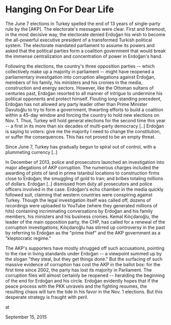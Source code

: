 # Hanging On For Dear Life
The June 7 elections in Turkey spelled the end of 13 years of single-party rule by the [AKP]. The electorate's messages were clear. First and foremost, in the most decisive way, the electorate denied Erdoğan his wish to become the all-powerful executive president of a transformed Turkish political system. The electorate mandated parliament to assume its powers and asked that the political parties form a coalition government that would break the immense centralization and concentration of power in Erdoğan's hand.

Following the elections, the country's three opposition parties -- which collectively make up a majority in parliament -- might have reopened a parliamentary investigation into corruption allegations against Erdoğan, members of his family, his ministers and his cronies in the media, construction and energy sectors. However, like the Ottoman sultans of centuries past, Erdoğan resorted to all manner of intrigue to undermine his political opponents and protect himself. Flouting long-standing precedent, Erdoğan has not allowed any party leader other than Prime Minister Davutoğlu to try to form a government, thwarting efforts to build a coalition within a 45-day window and forcing the country to hold new elections on Nov. 1. Thus, Turkey will hold general elections for the second time this year -- a first in its more than six decades of multi-party democracy [..] Erdoğan is saying to voters: give me the majority I need to change the constitution, or suffer the consequences. This has not proved to be an empty threat.

Since June 7, Turkey has gradually begun to spiral out of control, with a plummeting currency [..]

In December of 2013, police and prosecutors launched an investigation into major allegations of AKP corruption. The numerous charges included the awarding of plots of land in prime Istanbul locations to construction firms close to Erdoğan; the smuggling of gold to Iran; and bribes totaling millions of dollars. Erdoğan [..] dismissed from duty all prosecutors and police officers involved in the case. Erdoğan's echo chamber in the media quickly followed suit, claiming that western countries were conspiring against Turkey. Though the legal investigation itself was called off, dozens of recordings were uploaded to YouTube (where they generated millions of hits) containing incriminating conversations by Erdoğan and his family members, his ministers and his business cronies. Kemal Kılıçdaroğlu, the leader of the main opposition party, the CHP, has called for a renewal of the corruption investigations; Kılıçdaroğlu has stirred up controversy in the past by referring to Erdoğan as the "prime thief" and the AKP government as a "kleptocratic regime."

The AKP's supporters have mostly shrugged off such accusations, pointing to the rise in living standards under Erdoğan -- a viewpoint summed up by the slogan "they steal, but they get things done." But the surfacing of such massive evidence of corruption has cost the AKP in the ballot box: for the first time since 2002, the party has lost its majority in Parliament. The corruption files will almost certainly be reopened -- heralding the beginning of the end for Erdoğan and his circle. Erdoğan evidently hopes that if the peace process with the PKK unravels and the fighting resumes, the resulting chaos will turn the tide in his favor in the Nov. 1 elections. But this desperate strategy is fraught with peril.







at

September 15, 2015















